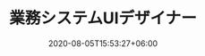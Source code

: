 ---
title:  "業務システムUIデザイナー"
date:   2020-08-05T15:53:27+06:00
draft: false
description: "This is Occupation description"
weight: 3
advtitle2: "募集職種・募集要項"
advtitle3: "REQUIREMENT"
businessDesigner_description: "業務システムやSaaSなどのアプリケーション、ソフトウェアの設計やUIデザインを担当するデザイナーを募集しています。"

---